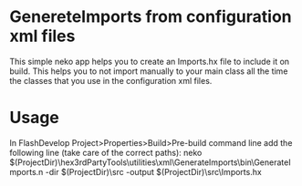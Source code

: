 # GenereteImports from configuration xml files
This simple neko app helps you to create an Imports.hx file to include it on build.
This helps you to not import manually to your main class all the time the classes that you use in the configuration xml files.

# Usage
In FlashDevelop Project>Properties>Build>Pre-build command line add the following line (take care of the correct paths):
neko $(ProjectDir)\hex3rdPartyTools\utilities\xml\GenerateImports\bin\GenerateImports.n  -dir $(ProjectDir)\src -output $(ProjectDir)\src\Imports.hx